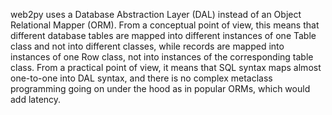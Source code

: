web2py uses a Database Abstraction Layer (DAL) instead of an Object Relational Mapper (ORM). From a conceptual point of view, this means that different database tables are mapped into different instances of one Table class and not into different classes, while records are mapped into instances of one Row class, not into instances of the corresponding table class. From a practical point of view, it means that SQL syntax maps almost one-to-one into DAL syntax, and there is no complex metaclass programming going on under the hood as in popular ORMs, which would add latency.
